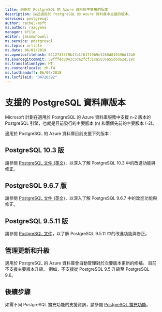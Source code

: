 ```yaml
---
title: 適用於 PostgreSQL 的 Azure 資料庫中支援的版本
description: 描述適用於 PostgreSQL 的 Azure 資料庫中支援的版本。
services: postgresql
author: rachel-msft
ms.author: raagyema
manager: kfile
editor: jasonwhowell
ms.service: postgresql
ms.topic: article
ms.date: 06/01/2018
ms.openlocfilehash: 821273f3f9b4fb1f617f9b9e5268d819396df2b0
ms.sourcegitcommit: 59fffec8043c3da2fcf31ca5036a55bbd62e519c
ms.translationtype: HT
ms.contentlocale: zh-TW
ms.lasthandoff: 06/04/2018
ms.locfileid: "34726392"
---
```

# <a name="supported-postgresql-database-versions"></a>支援的 PostgreSQL 資料庫版本
Microsoft 計劃在適用於 PostgreSQL 的 Azure 資料庫服務中支援 n-2 版本的 PostgreSQL 引擎，也就是目前發行的主要版本 (n) 和兩個先前的主要版本 (-2)。

適用於 PostgreSQL 的 Azure 資料庫目前支援下列版本：

## <a name="postgresql-version-103"></a>PostgreSQL 10.3 版
請參閱 [PostgreSQL 文件 (英文)](https://www.postgresql.org/docs/10/static/release-10-3.html)，以深入了解 PostgreSQL 10.3 中的改進功能與修正。

## <a name="postgresql-version-967"></a>PostgreSQL 9.6.7 版
請參閱 [PostgreSQL 文件 (英文)](https://www.postgresql.org/docs/9.6/static/release-9-6-7.html)，以深入了解 PostgreSQL 9.6.7 中的改進功能與修正。

## <a name="postgresql-version-9511"></a>PostgreSQL 9.5.11 版
請參閱 [PostgreSQL 文件](https://www.postgresql.org/docs/9.5/static/release-9-5-11.html)，以了解 PostgreSQL 9.5.11 中的改進功能與修正。

## <a name="managing-updates-and-upgrades"></a>管理更新和升級
適用於 PostgreSQL 的 Azure 資料庫會自動管理對於次要版本更新的修補。 目前不支援主要版本升級。 例如，不支援從 PostgreSQL 9.5 升級至 PostgreSQL 9.6。

## <a name="next-steps"></a>後續步驟
如需不同 PostgreSQL 擴充功能的支援資訊，請參閱 [PostgreSQL 擴充功能](concepts-extensions.md)。
